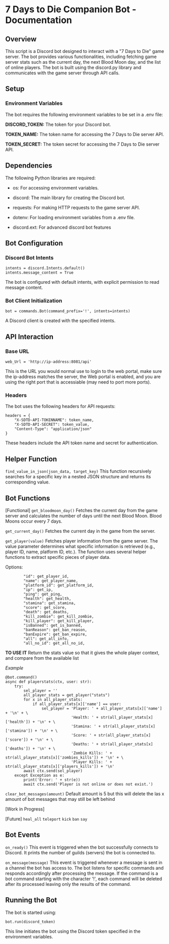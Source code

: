 # 7 Days to Die Companion Bot - Documentation
## Overview
This script is a Discord bot designed to interact with a "7 Days to Die" game server. The bot provides various functionalities, including fetching game server stats such as the current day, the next Blood Moon day, and the list of online players. The bot is built using the discord.py library and communicates with the game server through API calls.

## Setup
### Environment Variables
The bot requires the following environment variables to be set in a .env file:

**DISCORD_TOKEN:** The token for your Discord bot.

**TOKEN_NAME:** The token name for accessing the 7 Days to Die server API.

**TOKEN_SECRET:** The token secret for accessing the 7 Days to Die server API.

## Dependencies
The following Python libraries are required:

- os: For accessing environment variables.

- discord: The main library for creating the Discord bot.

- requests: For making HTTP requests to the game server API.

- dotenv: For loading environment variables from a .env file.

- discord.ext: For advanced discord bot features

## Bot Configuration

### Discord Bot Intents
```
intents = discord.Intents.default()
intents.message_content = True
```
The bot is configured with default intents, with explicit permission to read message content.

### Bot Client Initialization
```
bot = commands.Bot(command_prefix='!', intents=intents)
```
A Discord client is created with the specified intents.

## API Interaction
### Base URL
```
web_Url = 'http://ip-address:8081/api'
```
This is the URL you would normal use to login to the web portal, make sure the ip-address matches the server, the Web portal is enabled, and you are using the right port that is accessiable (may need to port more ports).

### Headers
The bot uses the following headers for API requests:
```
headers = {
    "X-SDTD-API-TOKENNAME": token_name,
    "X-SDTD-API-SECRET": token_value,
    "Content-Type": "application/json"
}
```
These headers include the API token name and secret for authentication.

## Helper Function
`find_value_in_json(json_data, target_key)`
This function recursively searches for a specific key in a nested JSON structure and returns its corresponding value.

## Bot Functions
[Functional]
`get_bloodmoon_day()`
Fetches the current day from the game server and calculates the number of days until the next Blood Moon. Blood Moons occur every 7 days.

`get_current_day()`
Fetches the current day in the game from the server.

`get_player(value)`
Fetches player information from the game server. The value parameter determines what specific information is retrieved (e.g., player ID, name, platform ID, etc.). The function uses several helper functions to extract specific pieces of player data.

Options:
```
        "id": get_player_id,
        "name": get_player_name,
        "platform_id": get_platform_id,
        "ip": get_ip,
        "ping": get_ping,
        "health": get_health,
        "stamina": get_stamina,
        "score": get_score,
        "death": get_deaths,
        "kill_zombie": get_kill_zombie,
        "kill_player": get_kill_player,
        "isBanned": get_is_banned,
        "banReason": get_ban_reason,
        "banExpire": get_ban_expire,
        "all": get_all_info,
        "all_no_id": get_all_no_id,
```
**TO USE IT**
Return the stats value so that it gives the whole player context, and compare from the available list

*Example*
```
@bot.command()
async def playerstats(ctx, user: str):
    try:
        sel_player = ''
        all_player_stats = get_player("stats")
        for x in all_player_stats:
            if all_player_stats[x]['name'] == user:
                sel_player = 'Player: ' + all_player_stats[x]['name'] + '\n' + \
                             'Health: ' + str(all_player_stats[x]['health']) + '\n' + \
                             'Stamina: ' + str(all_player_stats[x]['stamina']) + '\n' + \
                             'Score: ' + str(all_player_stats[x]['score']) + '\n' + \
                             'Deaths: ' + str(all_player_stats[x]['deaths']) + '\n' + \
                             'Zombie Kills: ' + str(all_player_stats[x]['zombies_kills']) + '\n' + \
                             'Player Kills: ' + str(all_player_stats[x]['players_kills']) + '\n'
        await ctx.send(sel_player)
    except Exception as e:
        print('Error: ' + str(e))
        await ctx.send('Player is not online or does not exist.')
```

`clear_bot_messages(amount)`
Default amount is 5 but this will delete the las x amount of bot messages that may still be left behind

[Work in Progress]

[Future]
`heal_all`
`teleport`
`kick`
`ban`
`say`

## Bot Events
`on_ready()`
This event is triggered when the bot successfully connects to Discord. It prints the number of guilds (servers) the bot is connected to.

`on_message(message)`
This event is triggered whenever a message is sent in a channel the bot has access to. The bot listens for specific commands and responds accordingly after processing the message. If the command is a bot command starting with the character '!', each command will be deleted after its processed leaving only the results of the command.

## Running the Bot
The bot is started using:
```
bot.run(discord_token)
```
This line initiates the bot using the Discord token specified in the environment variables.
